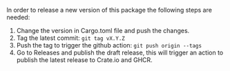 In order to release a new version of this package the following steps are needed:
1. Change the version in Cargo.toml file and push the changes.
2. Tag the latest commit: `git tag vX.Y.Z`
3. Push the tag to trigger the github action: `git push origin --tags`
4. Go to Releases and publish the draft release, this will trigger an action to publish the latest release to Crate.io and GHCR.
